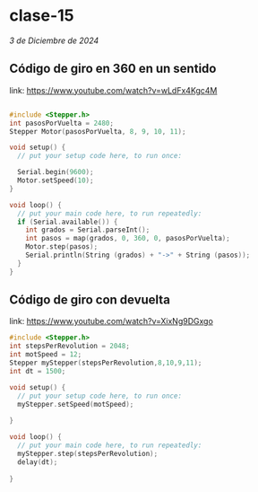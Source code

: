 # clase-15

*3 de Diciembre de 2024*

## Código de giro en 360 en un sentido

link: <https://www.youtube.com/watch?v=wLdFx4Kgc4M>

```ino

#include <Stepper.h>
int pasosPorVuelta = 2480;
Stepper Motor(pasosPorVuelta, 8, 9, 10, 11);

void setup() {
  // put your setup code here, to run once:

  Serial.begin(9600);
  Motor.setSpeed(10);
}

void loop() {
  // put your main code here, to run repeatedly:
  if (Serial.available()) {
    int grados = Serial.parseInt();
    int pasos = map(grados, 0, 360, 0, pasosPorVuelta);
    Motor.step(pasos);
    Serial.println(String (grados) + "->" + String (pasos));
  }
}
```

## Código de giro con devuelta

link: <https://www.youtube.com/watch?v=XixNg9DGxgo>

```ino
#include <Stepper.h>
int stepsPerRevolution = 2048;
int motSpeed = 12;
Stepper myStepper(stepsPerRevolution,8,10,9,11);
int dt = 1500;

void setup() {
  // put your setup code here, to run once:
  myStepper.setSpeed(motSpeed);
  
}

void loop() {
  // put your main code here, to run repeatedly:
  myStepper.step(stepsPerRevolution);
  delay(dt);
  
}
```
